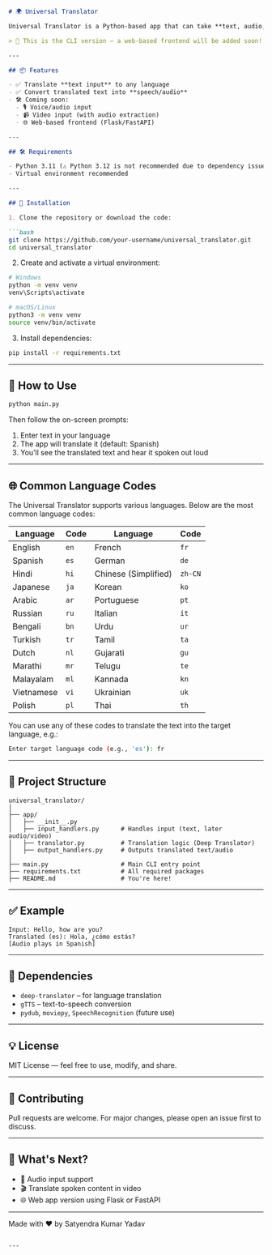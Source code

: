 ```markdown
# 🌍 Universal Translator

Universal Translator is a Python-based app that can take **text, audio, or video** as input, translate it into a preferred language, and return the result as **text, speech, or even a video** with replaced or subtitled audio.

> 🚀 This is the CLI version — a web-based frontend will be added soon!

---

## 📦 Features

- ✅ Translate **text input** to any language
- ✅ Convert translated text into **speech/audio**
- 🛠️ Coming soon:
  - 🎙️ Voice/audio input
  - 📹 Video input (with audio extraction)
  - 🌐 Web-based frontend (Flask/FastAPI)

---

## 🛠 Requirements

- Python 3.11 (⚠️ Python 3.12 is not recommended due to dependency issues)
- Virtual environment recommended

---

## 🔧 Installation

1. Clone the repository or download the code:

```bash
git clone https://github.com/your-username/universal_translator.git
cd universal_translator
```

2. Create and activate a virtual environment:

```bash
# Windows
python -m venv venv
venv\Scripts\activate

# macOS/Linux
python3 -m venv venv
source venv/bin/activate
```

3. Install dependencies:

```bash
pip install -r requirements.txt
```

---

## 🚀 How to Use

```bash
python main.py
```

Then follow the on-screen prompts:

1. Enter text in your language
2. The app will translate it (default: Spanish)
3. You’ll see the translated text and hear it spoken out loud

---

## 🌐 Common Language Codes

The Universal Translator supports various languages. Below are the most common language codes:

| Language      | Code | Language      | Code |
|---------------|------|----------------|------|
| English       | `en` | French         | `fr` |
| Spanish       | `es` | German         | `de` |
| Hindi         | `hi` | Chinese (Simplified) | `zh-CN` |
| Japanese      | `ja` | Korean         | `ko` |
| Arabic        | `ar` | Portuguese     | `pt` |
| Russian       | `ru` | Italian        | `it` |
| Bengali       | `bn` | Urdu           | `ur` |
| Turkish       | `tr` | Tamil          | `ta` |
| Dutch         | `nl` | Gujarati       | `gu` |
| Marathi       | `mr` | Telugu         | `te` |
| Malayalam     | `ml` | Kannada        | `kn` |
| Vietnamese    | `vi` | Ukrainian      | `uk` |
| Polish        | `pl` | Thai           | `th` |

You can use any of these codes to translate the text into the target language, e.g.:
```bash
Enter target language code (e.g., 'es'): fr
```

---

## 📁 Project Structure

```
universal_translator/
│
├── app/
│   ├── __init__.py
│   ├── input_handlers.py      # Handles input (text, later audio/video)
│   ├── translator.py          # Translation logic (Deep Translator)
│   ├── output_handlers.py     # Outputs translated text/audio
│
├── main.py                    # Main CLI entry point
├── requirements.txt           # All required packages
├── README.md                  # You're here!
```

---

## ✅ Example

```text
Input: Hello, how are you?
Translated (es): Hola, ¿cómo estás?
[Audio plays in Spanish]
```

---

## 📌 Dependencies

- `deep-translator` – for language translation
- `gTTS` – text-to-speech conversion
- `pydub`, `moviepy`, `SpeechRecognition` (future use)

---

## 💡 License

MIT License — feel free to use, modify, and share.

---

## 🤝 Contributing

Pull requests are welcome. For major changes, please open an issue first to discuss.

---

## 🔮 What's Next?

- 🎤 Audio input support
- 🎬 Translate spoken content in video
- 🌐 Web app version using Flask or FastAPI

---

Made with ❤️ by Satyendra Kumar Yadav
```

---

